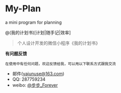 # My-Plan
a mini program for planning

@(我的计划书)[计划|随手记|效率]

> 个人设计开发的微信小程序《我的计划书》


**有问题反馈**

`在使用中有任何问题，欢迎反馈给我，可以用以下联系方式跟我交流`

* 邮件(yajunuse@163.com)
* QQ: 287759234
* weibo: [@步步_Forever](http://weibo.com/3303704867/info)
